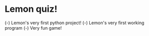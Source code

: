 # Lemon quiz!
(-) Lemon's very first python project!
(-) Lemon's very first working program
(-) Very fun game!
